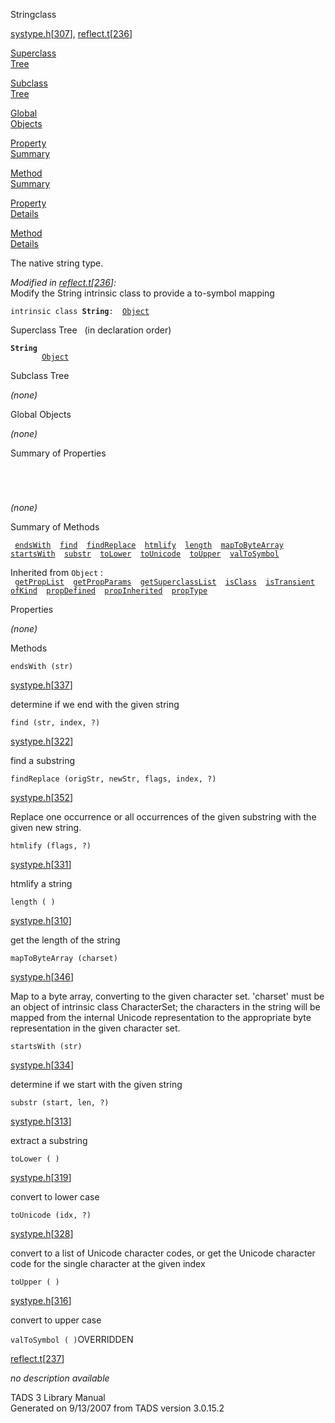 ---
---
<span class="title">String</span><span class="type">class</span>

[systype.h](../file/systype.h.html)\[[307](../source/systype.h.html#307)\],
[reflect.t](../file/reflect.t.html)\[[236](../source/reflect.t.html#236)\]

[Superclass  
Tree](#_SuperClassTree_)

[Subclass  
Tree](#_SubClassTree_)

[Global  
Objects](#_ObjectSummary_)

[Property  
Summary](#_PropSummary_)

[Method  
Summary](#_MethodSummary_)

[Property  
Details](#_Properties_)

[Method  
Details](#_Methods_)

<div class="fdesc">

The native string type.

*Modified in
[reflect.t](../file/reflect.t.html)\[[236](../source/reflect.t.html#236)\]:*  
Modify the String intrinsic class to provide a to-symbol mapping

`intrinsic class `**`String`**` :   `[`Object`](../object/Object1.html)

</div>

<span id="_SuperClassTree_"></span>

<div class="mjhd">

<span class="hdln">Superclass Tree</span>   (in declaration order)

</div>

**`String`**  
`         `[`Object`](../object/Object1.html)  
<span id="_SubClassTree_"></span>

<div class="mjhd">

<span class="hdln">Subclass Tree</span>  

</div>

*(none)* <span id="_ObjectSummary_"></span>

<div class="mjhd">

<span class="hdln">Global Objects</span>  

</div>

*(none)* <span id="_PropSummary_"></span>

<div class="mjhd">

<span class="hdln">Summary of Properties</span>  

</div>

` `

` `

*(none)* <span id="_MethodSummary_"></span>

<div class="mjhd">

<span class="hdln">Summary of Methods</span>  

</div>

` `[`endsWith`](#endsWith)`  `[`find`](#find)`  `[`findReplace`](#findReplace)`  `[`htmlify`](#htmlify)`  `[`length`](#length)`  `[`mapToByteArray`](#mapToByteArray)`  `[`startsWith`](#startsWith)`  `[`substr`](#substr)`  `[`toLower`](#toLower)`  `[`toUnicode`](#toUnicode)`  `[`toUpper`](#toUpper)`  `[`valToSymbol`](#valToSymbol)`  `

Inherited from `Object` :  
` `[`getPropList`](../object/Object1.html#getPropList)`  `[`getPropParams`](../object/Object1.html#getPropParams)`  `[`getSuperclassList`](../object/Object1.html#getSuperclassList)`  `[`isClass`](../object/Object1.html#isClass)`  `[`isTransient`](../object/Object1.html#isTransient)`  `[`ofKind`](../object/Object1.html#ofKind)`  `[`propDefined`](../object/Object1.html#propDefined)`  `[`propInherited`](../object/Object1.html#propInherited)`  `[`propType`](../object/Object1.html#propType)`  `

<span id="_Properties_"></span>

<div class="mjhd">

<span class="hdln">Properties</span>  

</div>

*(none)* <span id="_Methods_"></span>

<div class="mjhd">

<span class="hdln">Methods</span>  

</div>

<span id="endsWith"></span>

`endsWith (str)`

[systype.h](../file/systype.h.html)\[[337](../source/systype.h.html#337)\]

<div class="desc">

determine if we end with the given string

</div>

<span id="find"></span>

`find (str, index, ?)`

[systype.h](../file/systype.h.html)\[[322](../source/systype.h.html#322)\]

<div class="desc">

find a substring

</div>

<span id="findReplace"></span>

`findReplace (origStr, newStr, flags, index, ?)`

[systype.h](../file/systype.h.html)\[[352](../source/systype.h.html#352)\]

<div class="desc">

Replace one occurrence or all occurrences of the given substring with
the given new string.

</div>

<span id="htmlify"></span>

`htmlify (flags, ?)`

[systype.h](../file/systype.h.html)\[[331](../source/systype.h.html#331)\]

<div class="desc">

htmlify a string

</div>

<span id="length"></span>

`length ( )`

[systype.h](../file/systype.h.html)\[[310](../source/systype.h.html#310)\]

<div class="desc">

get the length of the string

</div>

<span id="mapToByteArray"></span>

`mapToByteArray (charset)`

[systype.h](../file/systype.h.html)\[[346](../source/systype.h.html#346)\]

<div class="desc">

Map to a byte array, converting to the given character set. 'charset'
must be an object of intrinsic class CharacterSet; the characters in the
string will be mapped from the internal Unicode representation to the
appropriate byte representation in the given character set.

</div>

<span id="startsWith"></span>

`startsWith (str)`

[systype.h](../file/systype.h.html)\[[334](../source/systype.h.html#334)\]

<div class="desc">

determine if we start with the given string

</div>

<span id="substr"></span>

`substr (start, len, ?)`

[systype.h](../file/systype.h.html)\[[313](../source/systype.h.html#313)\]

<div class="desc">

extract a substring

</div>

<span id="toLower"></span>

`toLower ( )`

[systype.h](../file/systype.h.html)\[[319](../source/systype.h.html#319)\]

<div class="desc">

convert to lower case

</div>

<span id="toUnicode"></span>

`toUnicode (idx, ?)`

[systype.h](../file/systype.h.html)\[[328](../source/systype.h.html#328)\]

<div class="desc">

convert to a list of Unicode character codes, or get the Unicode
character code for the single character at the given index

</div>

<span id="toUpper"></span>

`toUpper ( )`

[systype.h](../file/systype.h.html)\[[316](../source/systype.h.html#316)\]

<div class="desc">

convert to upper case

</div>

<span id="valToSymbol"></span>

`valToSymbol ( )`<span class="rem">OVERRIDDEN</span>

[reflect.t](../file/reflect.t.html)\[[237](../source/reflect.t.html#237)\]

<div class="desc">

*no description available*

</div>

<div class="ftr">

TADS 3 Library Manual  
Generated on 9/13/2007 from TADS version 3.0.15.2

</div>
